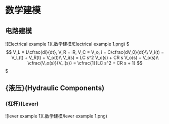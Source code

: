 # 数学建模

## 电路建模

![Electrical example 1](.数学建模/Electrical example 1.png)
$$$
V_L = L\cfrac{di}{dt}, V_R = iR, V_C = V_o, i = C\cfrac{dV_0}{dt}\\
V_i(t) = V_L(t) + V_R(t) + V_o(t)\\
V_i(s) = LC s^2 V_o(s) + CR s V_o(s) + V_o(s)\\
\cfrac{V_o(s)}{V_i(s)} = \cfrac{1}{LC s^2 + CR s + 1}
$$$

## {液压}(Hydraulic Components)

### {杠杆}(Lever)

![lever example 1](.数学建模/lever example 1.png)
